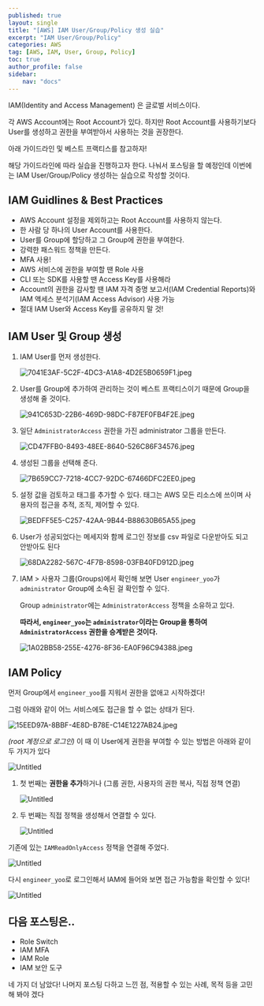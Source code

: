 ```yaml
---
published: true
layout: single
title: "[AWS] IAM User/Group/Policy 생성 실습"
excerpt: "IAM User/Group/Policy"
categories: AWS
tag: [AWS, IAM, User, Group, Policy]
toc: true
author_profile: false
sidebar:
    nav: "docs"
---
```


IAM(Identity and Access Management) 은 글로벌 서비스이다.

각 AWS Account에는 Root Account가 있다. 하지만 Root Account를 사용하기보다 User를 생성하고 권한을 부여받아서 사용하는 것을 권장한다.

아래 가이드라인 및 베스트 프랙티스를 참고하자!

해당 가이드라인에 따라 실습을 진행하고자 한다. 나눠서 포스팅을 할 예정인데 이번에는 IAM User/Group/Policy 생성하는 실습으로 작성할 것이다.

## IAM Guidlines & Best Practices

- AWS Account 설정을 제외하고는 Root Account를 사용하지 않는다.
- 한 사람 당 하나의 User Account를 사용한다.
- User를 Group에 할당하고 그 Group에 권한을 부여한다.
- 강력한 패스워드 정책을 만든다.
- MFA 사용!
- AWS 서비스에 권한을 부여할 땐 Role 사용
- CLI 또는 SDK를 사용할 땐 Access Key를 사용해라
- Account의 권한을 감사할 땐 IAM 자격 증명 보고서(IAM Credential Reports)와 IAM 액세스 분석기(IAM Access Advisor) 사용 가능
- 절대 IAM User와 Access Key를 공유하지 말 것!

## IAM User 및 Group 생성

1. IAM User를 먼저 생성한다.
    
    ![7041E3AF-5C2F-4DC3-A1A8-4D2E5B0659F1.jpeg](IAM%20a177f88f4f7f4bada18e3dcbd0e88eb0/7041E3AF-5C2F-4DC3-A1A8-4D2E5B0659F1.jpeg)
    
2. User를 Group에 추가하여 관리하는 것이 베스트 프랙티스이기 때문에 Group을 생성해 줄 것이다.
    
    ![941C653D-22B6-469D-98DC-F87EF0FB4F2E.jpeg](IAM%20a177f88f4f7f4bada18e3dcbd0e88eb0/941C653D-22B6-469D-98DC-F87EF0FB4F2E.jpeg)
    
3. 일단 `AdministratorAccess` 권한을 가진 administrator 그룹을 만든다.
    
    ![CD47FFB0-8493-48EE-8640-526C86F34576.jpeg](IAM%20a177f88f4f7f4bada18e3dcbd0e88eb0/CD47FFB0-8493-48EE-8640-526C86F34576.jpeg)
    
4. 생성된 그룹을 선택해 준다.
    
    ![7B659CC7-7218-4CC7-92DC-67466DFC2EE0.jpeg](IAM%20a177f88f4f7f4bada18e3dcbd0e88eb0/7B659CC7-7218-4CC7-92DC-67466DFC2EE0.jpeg)
    
5. 설정 값을 검토하고 태그를 추가할 수 있다. 태그는 AWS 모든 리소스에 쓰이며 사용자의 접근을 추적, 조직, 제어할 수 있다.
    
    ![BEDFF5E5-C257-42AA-9B44-B88630B65A55.jpeg](IAM%20a177f88f4f7f4bada18e3dcbd0e88eb0/BEDFF5E5-C257-42AA-9B44-B88630B65A55.jpeg)
    
6. User가 성공되었다는 메세지와 함께 로그인 정보를 csv 파일로 다운받아도 되고 안받아도 된다
    
    ![68DA2282-567C-4F7B-8598-03FB40FD912D.jpeg](IAM%20a177f88f4f7f4bada18e3dcbd0e88eb0/68DA2282-567C-4F7B-8598-03FB40FD912D.jpeg)
    
7. IAM > 사용자 그룹(Groups)에서 확인해 보면 User `engineer_yoo`가 `administrator` Group에 소속된 걸 확인할 수 있다.
    
    Group `administrator`에는 `AdministratorAccess` 정책을 소유하고 있다. 
    
    **따라서, `engineer_yoo`는 `administrator`이라는 Group을 통하여 `AdministratorAccess` 권한을 승계받은 것이다.**
    
    ![1A02BB58-255E-4276-8F36-EA0F96C94388.jpeg](IAM%20a177f88f4f7f4bada18e3dcbd0e88eb0/1A02BB58-255E-4276-8F36-EA0F96C94388.jpeg)
    

## IAM Policy

먼저 Group에서 `engineer_yoo`를 지워서 권한을 없애고 시작하겠다!

그럼 아래와 같이 어느 서비스에도 접근을 할 수 없는 상태가 된다.

![15EED97A-8BBF-4E8D-B78E-C14E1227AB24.jpeg](IAM%20a177f88f4f7f4bada18e3dcbd0e88eb0/15EED97A-8BBF-4E8D-B78E-C14E1227AB24.jpeg)

*(root 계정으로 로그인)* 이 때 이 User에게 권한을 부여할 수 있는 방법은 아래와 같이 두 가지가 있다

![Untitled](IAM%20a177f88f4f7f4bada18e3dcbd0e88eb0/Untitled.png)

1. 첫 번째는 **권한을 추가**하거나 (그룹 권한, 사용자의 권한 복사, 직접 정책 연결)
    
    ![Untitled](IAM%20a177f88f4f7f4bada18e3dcbd0e88eb0/Untitled%201.png)
    
2. 두 번째는 직접 정책을 생성해서 연결할 수 있다.
    
    ![Untitled](IAM%20a177f88f4f7f4bada18e3dcbd0e88eb0/Untitled%202.png)
    

기존에 있는 `IAMReadOnlyAccess` 정책을 연결해 주었다.

![Untitled](IAM%20a177f88f4f7f4bada18e3dcbd0e88eb0/Untitled%203.png)

다시 `engineer_yoo`로 로그인해서 IAM에 들어와 보면 접근 가능함을 확인할 수 있다!

![Untitled](IAM%20a177f88f4f7f4bada18e3dcbd0e88eb0/Untitled%204.png)

## 다음 포스팅은..

- Role Switch
- IAM MFA
- IAM Role
- IAM 보안 도구

네 가지 더 남았다! 나머지 포스팅 다하고 느낀 점, 적용할 수 있는 사례, 목적 등을 고민해 봐야 겠다